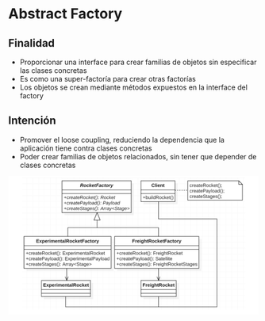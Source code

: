 # Abstract Factory

## Finalidad

* Proporcionar una interface para crear familias de objetos sin especificar las clases concretas
* Es como una super-factoría para crear otras factorías
* Los objetos se crean mediante métodos expuestos en la interface del factory

## Intención

* Promover el loose coupling, reduciendo la dependencia que la aplicación tiene contra clases concretas
* Poder crear familias de objetos relacionados, sin tener que depender de clases concretas

![Abstract Factory pattern](pattern.png)
